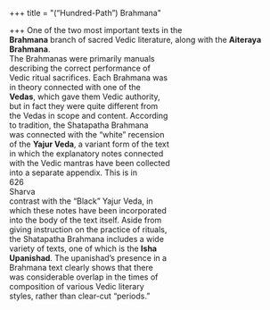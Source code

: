 +++
title = "(“Hundred-Path”) Brahmana"

+++
One of the two most important texts in the  
**Brahmana** branch of sacred Vedic literature, along with the **Aiteraya Brahmana**.  
The Brahmanas were primarily manuals  
describing the correct performance of  
Vedic ritual sacrifices. Each Brahmana was  
in theory connected with one of the  
**Vedas**, which gave them Vedic authority,  
but in fact they were quite different from  
the Vedas in scope and content. According  
to tradition, the Shatapatha Brahmana  
was connected with the “white” recension  
of the **Yajur Veda**, a variant form of the text  
in which the explanatory notes connected  
with the Vedic mantras have been collected  
into a separate appendix. This is in  
626  
Sharva  
contrast with the “Black” Yajur Veda, in  
which these notes have been incorporated  
into the body of the text itself. Aside from  
giving instruction on the practice of rituals,  
the Shatapatha Brahmana includes a wide  
variety of texts, one of which is the **Isha**  
**Upanishad**. The upanishad’s presence in a  
Brahmana text clearly shows that there  
was considerable overlap in the times of  
composition of various Vedic literary  
styles, rather than clear-cut “periods.”